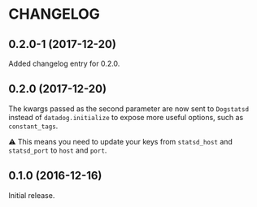 # CHANGELOG

## 0.2.0-1 (2017-12-20)

Added changelog entry for 0.2.0.

## 0.2.0 (2017-12-20)

The kwargs passed as the second parameter are now sent to `Dogstatsd`
instead of `datadog.initialize` to expose more useful options,
such as `constant_tags`.

:warning: This means you need to update your keys
from `statsd_host` and `statsd_port` to `host` and `port`.

## 0.1.0 (2016-12-16)

Initial release.
